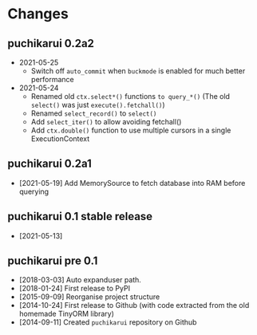 # Changes

## puchikarui 0.2a2

- 2021-05-25
  - Switch off `auto_commit` when `buckmode` is enabled for much better performance
- 2021-05-24
  - Renamed old `ctx.select*()` functions `to query_*()`
    (The old `select()` was just `execute().fetchall()`)
  - Renamed `select_record()` to `select()`
  - Add `select_iter()` to allow avoiding fetchall()
  - Add `ctx.double()` function to use multiple cursors in a single ExecutionContext

## puchikarui 0.2a1

- [2021-05-19] Add MemorySource to fetch database into RAM before querying

## puchikarui 0.1 stable release

- [2021-05-13]

## puchikarui pre 0.1

- [2018-03-03] Auto expanduser path.
- [2018-01-24] First release to PyPI
- [2015-09-09] Reorganise project structure
- [2014-10-24] First release to Github (with code extracted from the old homemade TinyORM library)
- [2014-09-11] Created `puchikarui` repository on Github